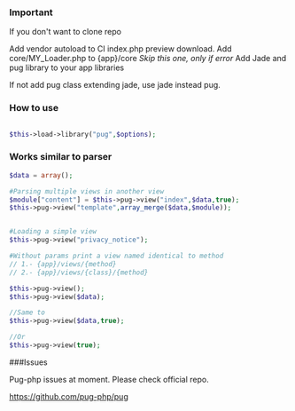 ### Important 
If you don't want to clone repo

Add vendor autoload to CI index.php preview download.
Add core/MY_Loader.php to {app}/core  *Skip this one, only if error*
Add Jade and pug library to your app libraries

If not add pug class extending jade, use jade instead pug.


### How to use
```php

$this->load->library("pug",$options);

```

### Works similar to parser
```php
$data = array();

#Parsing multiple views in another view
$module["content"] = $this->pug->view("index",$data,true);
$this->pug->view("template",array_merge($data,$module));


#Loading a simple view
$this->pug->view("privacy_notice");

#Without params print a view named identical to method 
// 1.- {app}/views/{method}
// 2.- {app}/views/{class}/{method}

$this->pug->view();
$this->pug->view($data);

//Same to
$this->pug->view($data,true);

//Or
$this->pug->view(true);
```

###Issues

Pug-php issues at moment. Please check official repo.

https://github.com/pug-php/pug